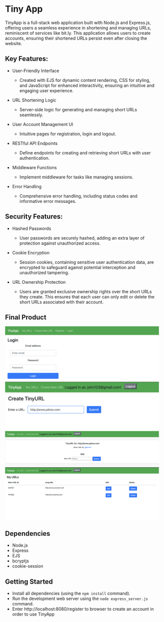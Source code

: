 # Tiny App

TinyApp is a full-stack web application built with Node.js and Express.js, offering users a seamless experience in shortening and managing URLs, reminiscent of services like bit.ly. This application allows users to create accounts, ensuring their shortened URLs persist even after closing the website. 

## Key Features: 

- User-Friendly Interface
  - Created with EJS for dynamic content rendering, CSS for styling, and JavaScript for enhanced interactivity, ensuring an intuitive and engaging user experience.

- URL Shortening Logic
  - Server-side logic for generating and managing short URLs seamlessly.

- User Account Management UI
  - Intuitive pages for registration, login and logout.

- RESTful API Endpoints
  - Define endpoints for creating and retrieving short URLs with user authentication.

- Middleware Functions
  - Implement middleware for tasks like managing sessions.

- Error Handling
  - Comprehensive error handling, including status codes and informative error messages.

## Security Features:

- Hashed Passwords
  - User passwords are securely hashed, adding an extra layer of protection against unauthorized access.

- Cookie Encryption
  - Session cookies, containing sensitive user authentication data, are encrypted to safeguard against potential interception and unauthorized tampering.

- URL Ownership Protection
  - Users are granted exclusive ownership rights over the short URLs they create. This ensures that each user can only edit or delete the short URLs associated with their account.

## Final Product

!["screen shot of the login page in tinyapp"](https://github.com/laucodx45/tinyapp/blob/master/docs/login-page.png?raw=true)
![screen shot of the create new URL page in tinyapp](https://github.com/laucodx45/tinyapp/blob/master/docs/createTinyURL-page.png?raw=true)
![screen shot of the shortURL created by user](https://github.com/laucodx45/tinyapp/blob/master/docs/shortenURL.png?raw=true)
![screen shot of the list of shortend URL created by user](https://github.com/laucodx45/tinyapp/blob/master/docs/urls-page.png?raw=true)

## Dependencies

- Node.js
- Express
- EJS
- bcryptjs
- cookie-session

## Getting Started

- Install all dependencies (using the `npm install` command).
- Run the development web server using the `node express_server.js` command.
- Enter http://localhost:8080/register to browser to create an account in order to use TinyApp